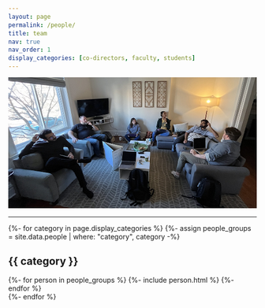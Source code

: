```yaml
---
layout: page
permalink: /people/
title: team
nav: true
nav_order: 1
display_categories: [co-directors, faculty, students]
---
```


<p style="text-align: center">
<img src="assets/img/acrg_2023retreat.jpg">
</p>

---

<!-- pages/people.md -->

<div class="projects">
    {%- for category in page.display_categories %}
        {%- assign people_groups = site.data.people | where: "category", category -%}
        <h2 class="category"> {{ category }} </h2>
            <div class="grid">
                {%- for person in people_groups %}
                    {%- include person.html %}
                {%- endfor %}
            </div>
    {%- endfor %}
</div>
